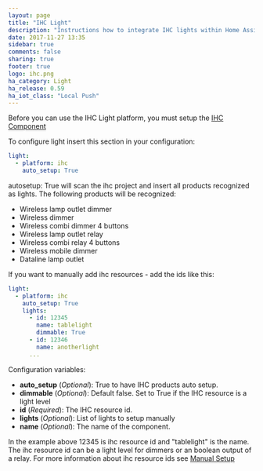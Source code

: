 ```yaml
---
layout: page
title: "IHC Light"
description: "Instructions how to integrate IHC lights within Home Assistant."
date: 2017-11-27 13:35
sidebar: true
comments: false
sharing: true
footer: true
logo: ihc.png
ha_category: Light
ha_release: 0.59
ha_iot_class: "Local Push"
---
```


Before you can use the IHC Light platform, you must setup the [IHC Component](../ihc/)

To configure light insert this section in your configuration:

```yaml
light:
  - platform: ihc
    auto_setup: True
```

autosetup: True will scan the ihc project and insert all products recognized as lights. The following products will be recognized:
* Wireless lamp outlet dimmer
* Wireless dimmer
* Wireless combi dimmer 4 buttons
* Wireless lamp outlet relay
* Wireless combi relay 4 buttons
* Wireless mobile dimmer
* Dataline lamp outlet

 If you want to manually add ihc resources - add the ids like this:

```yaml
light:
  - platform: ihc
    auto_setup: True
    lights:
      - id: 12345
        name: tablelight
        dimmable: True
      - id: 12346
        name: anotherlight
      ...
```

Configuration variables:
- **auto_setup** (*Optional*): True to have IHC products auto setup.
- **dimmable** (*Optional*): Default false. Set to True if the IHC resource is a light level
- **id** (*Required*): The IHC resource id.
- **lights** (*Optional*): List of lights to setup manually
- **name** (*Optional*): The name of the component.

In the example above 12345 is ihc resource id and "tablelight" is the name. The ihc resource id can be a light level for dimmers or an boolean output of a relay. 
For more information about ihc resource ids see [Manual Setup](../ihc#manualy-setup)
